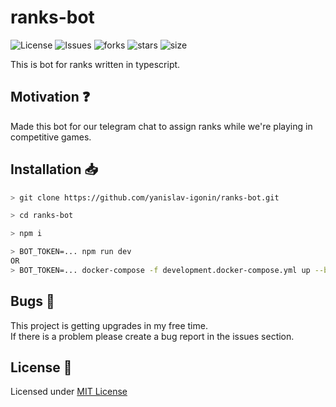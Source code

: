 # ranks-bot

![License](https://img.shields.io/github/license/yanislav-igonin/ranks-bot.svg) ![Issues](https://img.shields.io/github/issues/yanislav-igonin/ranks-bot.svg) ![forks](https://img.shields.io/github/forks/yanislav-igonin/ranks-bot) ![stars](https://img.shields.io/github/stars/yanislav-igonin/ranks-bot) ![size](https://img.shields.io/github/repo-size/yanislav-igonin/ranks-bot)

This is bot for ranks written in typescript.

## Motivation :question:

Made this bot for our telegram chat to assign ranks while we're playing in competitive games.

## Installation :inbox_tray:

```bash
> git clone https://github.com/yanislav-igonin/ranks-bot.git

> cd ranks-bot

> npm i

> BOT_TOKEN=... npm run dev
OR
> BOT_TOKEN=... docker-compose -f development.docker-compose.yml up --build
```

## Bugs :bug:

This project is getting upgrades in my free time.  
If there is a problem please create a bug report in the issues section.

## License :scroll:

Licensed under [MIT License](https://github.com/yanislav-igonin/ranks-bot/blob/master/LICENSE)
